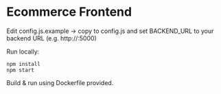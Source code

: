 # Ecommerce Frontend

Edit config.js.example -> copy to config.js and set BACKEND_URL to your backend URL (e.g. http://<ec2-ip>:5000)

Run locally:
```
npm install
npm start
```
Build & run using Dockerfile provided.

